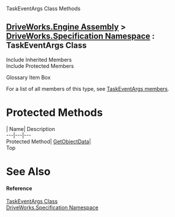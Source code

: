 TaskEventArgs Class Methods   
  
[DriveWorks.Engine Assembly](topic2156.md) > [DriveWorks.Specification Namespace](topic10764.md) : TaskEventArgs Class  
---  
  
Include Inherited Members    
Include Protected Members    


Glossary Item Box

For a list of all members of this type, see [TaskEventArgs members](topic11673.md).

# Protected Methods

| Name| Description  
---|---|---  
Protected Method| [GetObjectData](topic11681.md)|   
Top

# See Also

#### Reference

[TaskEventArgs Class](topic11672.md)   
[DriveWorks.Specification Namespace](topic10764.md)


